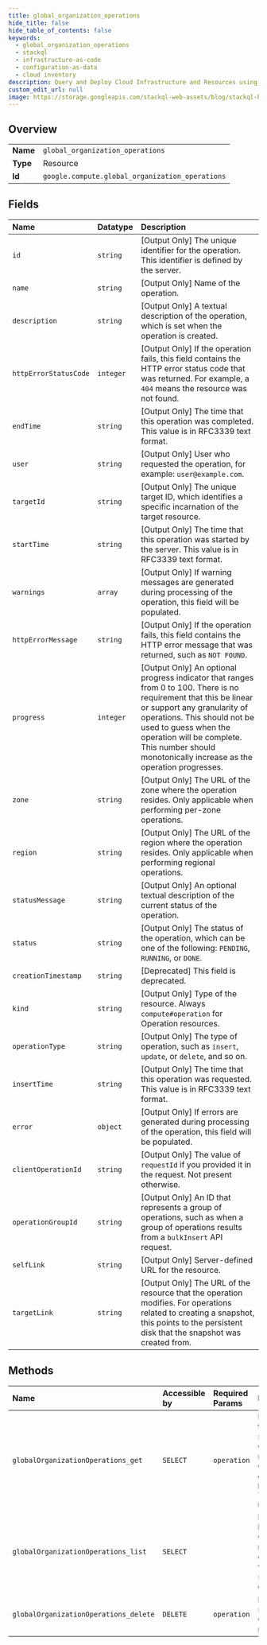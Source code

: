 ```yaml
---
title: global_organization_operations
hide_title: false
hide_table_of_contents: false
keywords:
  - global_organization_operations
  - stackql
  - infrastructure-as-code
  - configuration-as-data
  - cloud inventory
description: Query and Deploy Cloud Infrastructure and Resources using SQL
custom_edit_url: null
image: https://storage.googleapis.com/stackql-web-assets/blog/stackql-blog-post-featured-image.png
---
```

  
    

## Overview
<table><tbody>
<tr><td><b>Name</b></td><td><code>global_organization_operations</code></td></tr>
<tr><td><b>Type</b></td><td>Resource</td></tr>
<tr><td><b>Id</b></td><td><code>google.compute.global_organization_operations</code></td></tr>
</tbody></table>

## Fields
| Name | Datatype | Description |
|:-----|:---------|:------------|
| `id` | `string` | [Output Only] The unique identifier for the operation. This identifier is defined by the server. |
| `name` | `string` | [Output Only] Name of the operation. |
| `description` | `string` | [Output Only] A textual description of the operation, which is set when the operation is created. |
| `httpErrorStatusCode` | `integer` | [Output Only] If the operation fails, this field contains the HTTP error status code that was returned. For example, a `404` means the resource was not found. |
| `endTime` | `string` | [Output Only] The time that this operation was completed. This value is in RFC3339 text format. |
| `user` | `string` | [Output Only] User who requested the operation, for example: `user@example.com`. |
| `targetId` | `string` | [Output Only] The unique target ID, which identifies a specific incarnation of the target resource. |
| `startTime` | `string` | [Output Only] The time that this operation was started by the server. This value is in RFC3339 text format. |
| `warnings` | `array` | [Output Only] If warning messages are generated during processing of the operation, this field will be populated. |
| `httpErrorMessage` | `string` | [Output Only] If the operation fails, this field contains the HTTP error message that was returned, such as `NOT FOUND`. |
| `progress` | `integer` | [Output Only] An optional progress indicator that ranges from 0 to 100. There is no requirement that this be linear or support any granularity of operations. This should not be used to guess when the operation will be complete. This number should monotonically increase as the operation progresses. |
| `zone` | `string` | [Output Only] The URL of the zone where the operation resides. Only applicable when performing per-zone operations. |
| `region` | `string` | [Output Only] The URL of the region where the operation resides. Only applicable when performing regional operations. |
| `statusMessage` | `string` | [Output Only] An optional textual description of the current status of the operation. |
| `status` | `string` | [Output Only] The status of the operation, which can be one of the following: `PENDING`, `RUNNING`, or `DONE`. |
| `creationTimestamp` | `string` | [Deprecated] This field is deprecated. |
| `kind` | `string` | [Output Only] Type of the resource. Always `compute#operation` for Operation resources. |
| `operationType` | `string` | [Output Only] The type of operation, such as `insert`, `update`, or `delete`, and so on. |
| `insertTime` | `string` | [Output Only] The time that this operation was requested. This value is in RFC3339 text format. |
| `error` | `object` | [Output Only] If errors are generated during processing of the operation, this field will be populated. |
| `clientOperationId` | `string` | [Output Only] The value of `requestId` if you provided it in the request. Not present otherwise. |
| `operationGroupId` | `string` | [Output Only] An ID that represents a group of operations, such as when a group of operations results from a `bulkInsert` API request. |
| `selfLink` | `string` | [Output Only] Server-defined URL for the resource. |
| `targetLink` | `string` | [Output Only] The URL of the resource that the operation modifies. For operations related to creating a snapshot, this points to the persistent disk that the snapshot was created from. |
## Methods
| Name | Accessible by | Required Params | Description |
|:-----|:--------------|:----------------|:------------|
| `globalOrganizationOperations_get` | `SELECT` | `operation` | Retrieves the specified Operations resource. Gets a list of operations by making a `list()` request. |
| `globalOrganizationOperations_list` | `SELECT` |  | Retrieves a list of Operation resources contained within the specified organization. |
| `globalOrganizationOperations_delete` | `DELETE` | `operation` | Deletes the specified Operations resource. |

